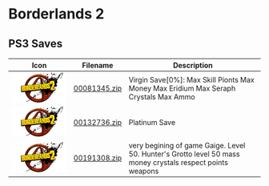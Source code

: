 # Borderlands 2

## PS3 Saves

| Icon | Filename | Description |
|------|----------|-------------|
| ![Borderlands 2](ICON0.PNG) | [00081345.zip](00081345.zip) | Virgin Save[0%]: Max Skill Pionts Max Money Max Eridium Max Seraph Crystals Max Ammo |
| ![Borderlands 2](ICON0.PNG) | [00132736.zip](00132736.zip) | Platinum Save |
| ![Borderlands 2](ICON0.PNG) | [00191308.zip](00191308.zip) | very begining of game Gaige. Level 50. Hunter's Grotto level 50 mass money crystals respect points weapons |
